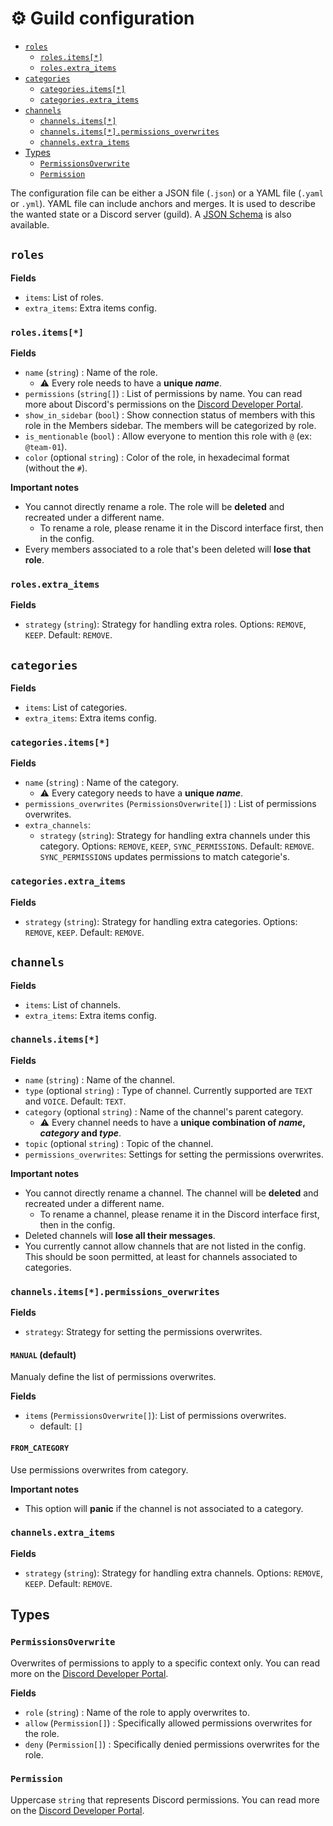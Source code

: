 # ⚙️ Guild configuration

- [`roles`](#roles)
  - [`roles.items[*]`](#rolesitems)
  - [`roles.extra_items`](#rolesextra_items)
- [`categories`](#categories)
  - [`categories.items[*]`](#categoriesitems)
  - [`categories.extra_items`](#categoriesextra_items)
- [`channels`](#channels)
  - [`channels.items[*]`](#channelsitems)
  - [`channels.items[*].permissions_overwrites`](#channelsitemspermissions_overwrites)
  - [`channels.extra_items`](#channelsextra_items)
- [Types](#types)
  - [`PermissionsOverwrite`](#permissionsoverwrite)
  - [`Permission`](#permission)

The configuration file can be either a JSON file (`.json`) or a YAML file (`.yaml` or `.yml`). YAML file can include anchors and merges. It is used to describe the wanted state or a Discord server (guild). A [JSON Schema](https://github.com/vigenere23/disma/blob/master/schema.json) is also available.

## `roles`

**Fields**

- `items`: List of roles.
- `extra_items`: Extra items config.

### `roles.items[*]`

**Fields**

- `name` (`string`) : Name of the role.
  - ⚠️ Every role needs to have a **unique _name_**.
- `permissions` (`string[]`) : List of permissions by name. You can read more about Discord's permissions on the [Discord Developer Portal](https://discord.com/developers/docs/topics/permissions).
- `show_in_sidebar` (`bool`) : Show connection status of members with this role in the Members sidebar. The members will be categorized by role.
- `is_mentionable` (`bool`) : Allow everyone to mention this role with `@` (ex: `@team-01`).
- `color` (optional `string`) : Color of the role, in hexadecimal format (without the `#`).

**Important notes**

- You cannot directly rename a role. The role will be **deleted** and recreated under a different name.
  - To rename a role, please rename it in the Discord interface first, then in the config.
- Every members associated to a role that's been deleted will **lose that role**.

### `roles.extra_items`

**Fields**

- `strategy` (`string`): Strategy for handling extra roles. Options: `REMOVE`, `KEEP`. Default: `REMOVE`.

## `categories`

**Fields**

- `items`: List of categories.
- `extra_items`: Extra items config.

### `categories.items[*]`

**Fields**

- `name` (`string`) : Name of the category.
  - ⚠️ Every category needs to have a **unique _name_**.
- `permissions_overwrites` (`PermissionsOverwrite[]`) : List of permissions overwrites.
- `extra_channels`:
  - `strategy` (`string`): Strategy for handling extra channels under this category. Options: `REMOVE`, `KEEP`, `SYNC_PERMISSIONS`. Default: `REMOVE`. `SYNC_PERMISSIONS` updates permissions to match categorie's.

### `categories.extra_items`

**Fields**

- `strategy` (`string`): Strategy for handling extra categories. Options: `REMOVE`, `KEEP`. Default: `REMOVE`.

## `channels`

**Fields**

- `items`: List of channels.
- `extra_items`: Extra items config.

### `channels.items[*]`

**Fields**

- `name` (`string`) : Name of the channel.
- `type` (optional `string`) : Type of channel. Currently supported are `TEXT` and `VOICE`. Default: `TEXT`.
- `category` (optional `string`) : Name of the channel's parent category.
  - ⚠️ Every channel needs to have a **unique combination of _name_, _category_ and _type_**.
- `topic` (optional `string`) : Topic of the channel.
- `permissions_overwrites`: Settings for setting the permissions overwrites.

**Important notes**

- You cannot directly rename a channel. The channel will be **deleted** and recreated under a different name.
  - To rename a channel, please rename it in the Discord interface first, then in the config.
- Deleted channels will **lose all their messages**.
- You currently cannot allow channels that are not listed in the config. This should be soon permitted, at least for channels associated to categories.

### `channels.items[*].permissions_overwrites`

**Fields**

- `strategy`: Strategy for setting the permissions overwrites.

#### `MANUAL` (default)

Manualy define the list of permissions overwrites.

**Fields**

- `items` (`PermissionsOverwrite[]`): List of permissions overwrites.
  - default: `[]`

#### `FROM_CATEGORY`

Use permissions overwrites from category.

**Important notes**

- This option will **panic** if the channel is not associated to a category.

### `channels.extra_items`

**Fields**

- `strategy` (`string`): Strategy for handling extra channels. Options: `REMOVE`, `KEEP`. Default: `REMOVE`.

## Types

### `PermissionsOverwrite`

Overwrites of permissions to apply to a specific context only. You can read more on the [Discord Developer Portal](https://discord.com/developers/docs/topics/permissions#permission-overwrites).

**Fields**

- `role` (`string`) : Name of the role to apply overwrites to.
- `allow` (`Permission[]`) : Specifically allowed permissions overwrites for the role.
- `deny` (`Permission[]`) : Specifically denied permissions overwrites for the role.

### `Permission`

Uppercase `string` that represents Discord permissions. You can read more on the [Discord Developer Portal](https://discord.com/developers/docs/topics/permissions#permissions-bitwise-permission-flags).
